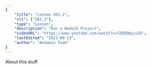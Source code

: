 ```yaml
---
{
    "title": "Lesson 203.2",
    "slt": ["203.2"],
    "type": "Lesson",
    "description": "Run a NodeJS Project",
    "videoURL": "https://www.youtube.com/watch?v=fZEDEWyiuZA",
    "lastEdited": "2023-09-13",
    "author": "Andamio Team"
}
---
```



About this stuff